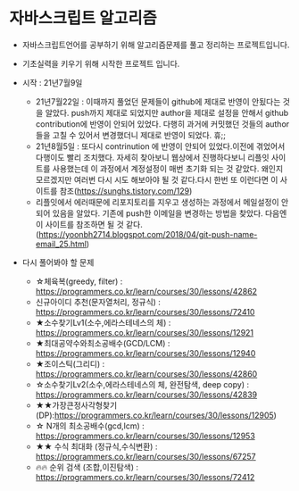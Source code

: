 # 자바스크립트 알고리즘
- 자바스크립트언어를 공부하기 위해 알고리즘문제를 풀고 정리하는 프로젝트입니다.
- 기초실력을 키우기 위해 시작한 프로젝트 입니다.

- 시작 : 21년7월9일
  - 21년7월22일 : 이때까지 풀었던 문제들이 github에 제대로 반영이 안됬다는 것을 알았다. push까지 제대로 되었지만 author을 제대로 설정을 안해서 github contribution에 반영이 안되어 있었다. 다행히 과거에 커밋했던 것들의 author들을 고칠 수 있어서 변경했더니 제대로 반영이 되었다. 휴;;
  - 21년8월5일 : 또다시 contrinution 에 반영이 안되어 있었다.이전에 겪었어서 다행이도 빨리 조치했다. 
  자세히 찾아보니 웹상에서 진행하다보니 리플잇 사이트를 사용했는데 이 과정에서 계정설정이 매번 초기화 되는 것 같았다. 왜인지 모르겠지만 여러번 다시 시도 해보아야 될 것 같다.다시 한번 또 이런다면 이 사이트를 참조(https://sunghs.tistory.com/129)
  - 리플잇에서 에러때문에 리포지토리를 지우고 생성하는 과정에서 메일설정이 안되어 있음을 알았다. 기존에 push한 이메일을 변경하는 방법을 찾았다. 다음엔 이 사이트를 참조하면 될 것 같다.(https://yoonbh2714.blogspot.com/2018/04/git-push-name-email_25.html)

- 다시 풀어봐야 할 문제
  - ☆체육복(greedy, filter) : https://programmers.co.kr/learn/courses/30/lessons/42862
  - 신규아이디 추천(문자열처리, 정규식) : https://programmers.co.kr/learn/courses/30/lessons/72410
  - ★소수찾기Lv1(소수,에라스테네스의 체) : https://programmers.co.kr/learn/courses/30/lessons/12921
  - ★최대공약수와최소공배수(GCD/LCM) : https://programmers.co.kr/learn/courses/30/lessons/12940
  - ★조이스틱(그리디) : https://programmers.co.kr/learn/courses/30/lessons/42860
  - ☆소수찾기Lv2(소수,에라스테네스의 체, 완전탐색, deep copy) : https://programmers.co.kr/learn/courses/30/lessons/42839
  - ★★가장큰정사각형찾기(DP):https://programmers.co.kr/learn/courses/30/lessons/12905)
  - ☆ N개의 최소공배수(gcd,lcm) : https://programmers.co.kr/learn/courses/30/lessons/12953
  - ★★ 수식 최대화 (정규식,수식변환) : https://programmers.co.kr/learn/courses/30/lessons/67257
  - 🔥🔥 순위 검색 (조합,이진탐색) : https://programmers.co.kr/learn/courses/30/lessons/72412